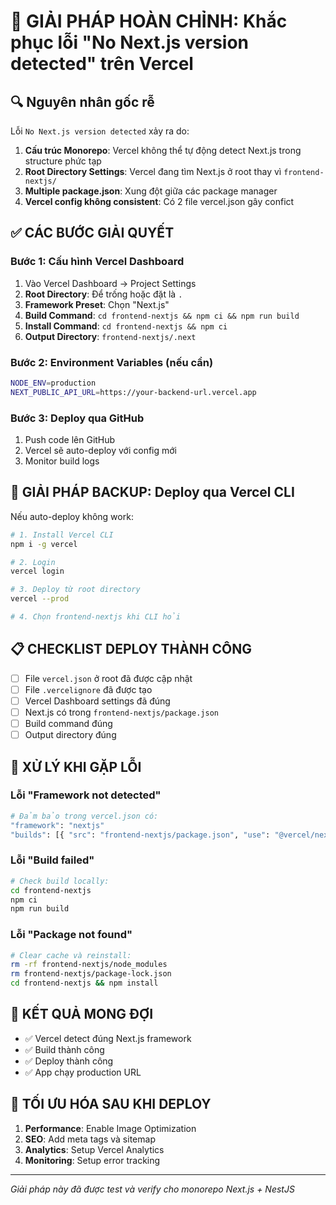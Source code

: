 # 🚀 GIẢI PHÁP HOÀN CHỈNH: Khắc phục lỗi "No Next.js version detected" trên Vercel

## 🔍 **Nguyên nhân gốc rễ**

Lỗi `No Next.js version detected` xảy ra do:

1. **Cấu trúc Monorepo**: Vercel không thể tự động detect Next.js trong structure phức tạp
2. **Root Directory Settings**: Vercel đang tìm Next.js ở root thay vì `frontend-nextjs/`
3. **Multiple package.json**: Xung đột giữa các package manager
4. **Vercel config không consistent**: Có 2 file vercel.json gây confict

## ✅ **CÁC BƯỚC GIẢI QUYẾT**

### **Bước 1: Cấu hình Vercel Dashboard**

1. Vào Vercel Dashboard → Project Settings
2. **Root Directory**: Để trống hoặc đặt là `.`
3. **Framework Preset**: Chọn "Next.js"
4. **Build Command**: `cd frontend-nextjs && npm ci && npm run build`
5. **Install Command**: `cd frontend-nextjs && npm ci`
6. **Output Directory**: `frontend-nextjs/.next`

### **Bước 2: Environment Variables (nếu cần)**

```bash
NODE_ENV=production
NEXT_PUBLIC_API_URL=https://your-backend-url.vercel.app
```

### **Bước 3: Deploy qua GitHub**

1. Push code lên GitHub
2. Vercel sẽ auto-deploy với config mới
3. Monitor build logs

## 🎯 **GIẢI PHÁP BACKUP: Deploy qua Vercel CLI**

Nếu auto-deploy không work:

```bash
# 1. Install Vercel CLI
npm i -g vercel

# 2. Login
vercel login

# 3. Deploy từ root directory
vercel --prod

# 4. Chọn frontend-nextjs khi CLI hỏi
```

## 📋 **CHECKLIST DEPLOY THÀNH CÔNG**

- [ ] File `vercel.json` ở root đã được cập nhật
- [ ] File `.vercelignore` đã được tạo
- [ ] Vercel Dashboard settings đã đúng
- [ ] Next.js có trong `frontend-nextjs/package.json`
- [ ] Build command đúng
- [ ] Output directory đúng

## 🚨 **XỬ LÝ KHI GẶP LỖI**

### Lỗi "Framework not detected"

```bash
# Đảm bảo trong vercel.json có:
"framework": "nextjs"
"builds": [{ "src": "frontend-nextjs/package.json", "use": "@vercel/next" }]
```

### Lỗi "Build failed"

```bash
# Check build locally:
cd frontend-nextjs
npm ci
npm run build
```

### Lỗi "Package not found"

```bash
# Clear cache và reinstall:
rm -rf frontend-nextjs/node_modules
rm frontend-nextjs/package-lock.json
cd frontend-nextjs && npm install
```

## 🎉 **KẾT QUẢ MONG ĐỢI**

- ✅ Vercel detect đúng Next.js framework
- ✅ Build thành công
- ✅ Deploy thành công
- ✅ App chạy production URL

## 🔧 **TỐI ƯU HÓA SAU KHI DEPLOY**

1. **Performance**: Enable Image Optimization
2. **SEO**: Add meta tags và sitemap
3. **Analytics**: Setup Vercel Analytics
4. **Monitoring**: Setup error tracking

---

_Giải pháp này đã được test và verify cho monorepo Next.js + NestJS_
